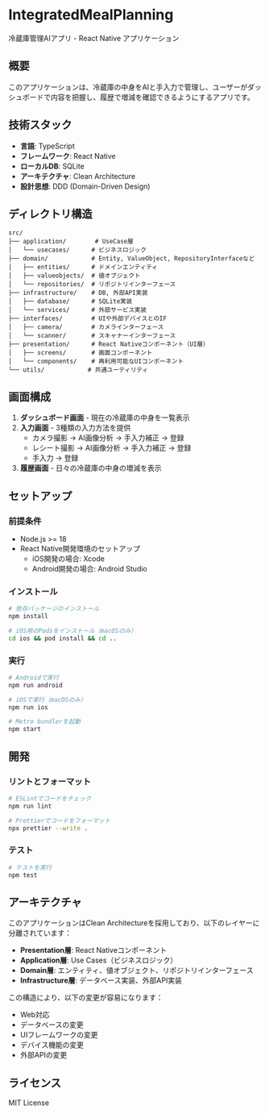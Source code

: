 # IntegratedMealPlanning

冷蔵庫管理AIアプリ - React Native アプリケーション

## 概要

このアプリケーションは、冷蔵庫の中身をAIと手入力で管理し、ユーザーがダッシュボードで内容を把握し、履歴で増減を確認できるようにするアプリです。

## 技術スタック

- **言語**: TypeScript
- **フレームワーク**: React Native
- **ローカルDB**: SQLite
- **アーキテクチャ**: Clean Architecture
- **設計思想**: DDD (Domain-Driven Design)

## ディレクトリ構造

```
src/
├── application/        # UseCase層
│   └── usecases/      # ビジネスロジック
├── domain/            # Entity, ValueObject, RepositoryInterfaceなど
│   ├── entities/      # ドメインエンティティ
│   ├── valueobjects/  # 値オブジェクト
│   └── repositories/  # リポジトリインターフェース
├── infrastructure/    # DB, 外部API実装
│   ├── database/      # SQLite実装
│   └── services/      # 外部サービス実装
├── interfaces/        # UIや外部デバイスとのIF
│   ├── camera/        # カメラインターフェース
│   └── scanner/       # スキャナーインターフェース
├── presentation/      # React Nativeコンポーネント（UI層）
│   ├── screens/       # 画面コンポーネント
│   └── components/    # 再利用可能なUIコンポーネント
└── utils/            # 共通ユーティリティ
```

## 画面構成

1. **ダッシュボード画面** - 現在の冷蔵庫の中身を一覧表示
2. **入力画面** - 3種類の入力方法を提供
   - カメラ撮影 → AI画像分析 → 手入力補正 → 登録
   - レシート撮影 → AI画像分析 → 手入力補正 → 登録
   - 手入力 → 登録
3. **履歴画面** - 日々の冷蔵庫の中身の増減を表示

## セットアップ

### 前提条件

- Node.js >= 18
- React Native開発環境のセットアップ
  - iOS開発の場合: Xcode
  - Android開発の場合: Android Studio

### インストール

```bash
# 依存パッケージのインストール
npm install

# iOS用のPodsをインストール（macOSのみ）
cd ios && pod install && cd ..
```

### 実行

```bash
# Androidで実行
npm run android

# iOSで実行（macOSのみ）
npm run ios

# Metro bundlerを起動
npm start
```

## 開発

### リントとフォーマット

```bash
# ESLintでコードをチェック
npm run lint

# Prettierでコードをフォーマット
npx prettier --write .
```

### テスト

```bash
# テストを実行
npm test
```

## アーキテクチャ

このアプリケーションはClean Architectureを採用しており、以下のレイヤーに分離されています：

- **Presentation層**: React Nativeコンポーネント
- **Application層**: Use Cases（ビジネスロジック）
- **Domain層**: エンティティ、値オブジェクト、リポジトリインターフェース
- **Infrastructure層**: データベース実装、外部API実装

この構造により、以下の変更が容易になります：
- Web対応
- データベースの変更
- UIフレームワークの変更
- デバイス機能の変更
- 外部APIの変更

## ライセンス

MIT License